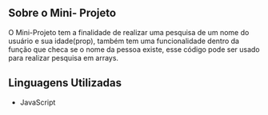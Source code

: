 
## Sobre o Mini- Projeto

O Mini-Projeto tem a finalidade de realizar uma pesquisa de um nome do usuário e sua idade(prop), também tem uma funcionalidade dentro da função que checa se o nome da pessoa existe, esse código pode ser usado para realizar pesquisa em arrays.

## Linguagens Utilizadas

- JavaScript